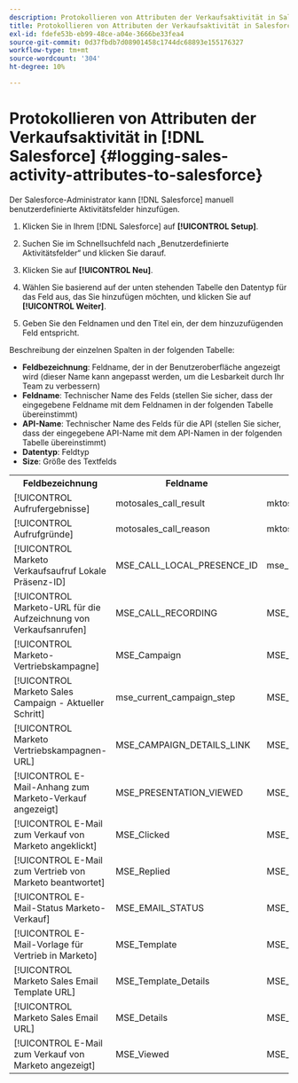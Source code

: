 ```yaml
---
description: Protokollieren von Attributen der Verkaufsaktivität in Salesforce - Marketo-Dokumente - Produktdokumentation
title: Protokollieren von Attributen der Verkaufsaktivität in Salesforce
exl-id: fdefe53b-eb99-48ce-a04e-3666be33fea4
source-git-commit: 0d37fbdb7d08901458c1744dc68893e155176327
workflow-type: tm+mt
source-wordcount: '304'
ht-degree: 10%

---
```


# Protokollieren von Attributen der Verkaufsaktivität in [!DNL Salesforce] {#logging-sales-activity-attributes-to-salesforce}

Der Salesforce-Administrator kann [!DNL Salesforce] manuell benutzerdefinierte Aktivitätsfelder hinzufügen.

1. Klicken Sie in Ihrem [!DNL Salesforce] auf **[!UICONTROL Setup]**.

1. Suchen Sie im Schnellsuchfeld nach „Benutzerdefinierte Aktivitätsfelder“ und klicken Sie darauf.

1. Klicken Sie auf **[!UICONTROL Neu]**.

1. Wählen Sie basierend auf der unten stehenden Tabelle den Datentyp für das Feld aus, das Sie hinzufügen möchten, und klicken Sie auf **[!UICONTROL Weiter]**.

1. Geben Sie den Feldnamen und den Titel ein, der dem hinzuzufügenden Feld entspricht.

Beschreibung der einzelnen Spalten in der folgenden Tabelle:

* **Feldbezeichnung**: Feldname, der in der Benutzeroberfläche angezeigt wird (dieser Name kann angepasst werden, um die Lesbarkeit durch Ihr Team zu verbessern)
* **Feldname**: Technischer Name des Felds (stellen Sie sicher, dass der eingegebene Feldname mit dem Feldnamen in der folgenden Tabelle übereinstimmt)
* **API-Name**: Technischer Name des Felds für die API (stellen Sie sicher, dass der eingegebene API-Name mit dem API-Namen in der folgenden Tabelle übereinstimmt)
* **Datentyp**: Feldtyp
* **Size**: Größe des Textfelds

<table>
 <tr>
  <th>Feldbezeichnung</th>
  <th>Feldname</th>
  <th>API-Name</th>
  <th>Datentyp</th>
  <th>Größe</th>
 </tr>
  <tr>
  <td>[!UICONTROL Aufrufergebnisse]</td>
  <td>motosales_call_result</td>
  <td>mktosales_call_result__c</td>
  <td>Text</td>
  <td>50</td>
 </tr>
 <tr>
  <td>[!UICONTROL Aufrufgründe]</td>
  <td>motosales_call_reason</td>
  <td>mktosales_call_reason__c</td>
  <td>Text</td>
  <td>50</td>
 </tr>
 <tr>
  <td>[!UICONTROL Marketo Verkaufsaufruf Lokale Präsenz-ID]</td>
  <td>MSE_CALL_LOCAL_PRESENCE_ID</td>
  <td>mse_call_local_presence_id__c</td>
  <td>Text</td>
  <td>255</td>
 </tr>
 <tr>
  <td>[!UICONTROL Marketo-URL für die Aufzeichnung von Verkaufsanrufen]</td>
  <td>MSE_CALL_RECORDING</td>
  <td>MSE_CALL_RECORDING__c</td>
  <td>URL</td>
  <td></td>
 </tr>
 <tr>
  <td>[!UICONTROL Marketo-Vertriebskampagne]</td>
  <td>MSE_Campaign</td>
  <td>MSE_Campaign__c</td>
  <td>Text</td>
  <td>255</td>
 </tr>
 <tr>
  <td>[!UICONTROL Marketo Sales Campaign - Aktueller Schritt]</td>
  <td>mse_current_campaign_step</td>
  <td>MSE_CURRENT_CAMPAIGN_STEP__C</td>
  <td>Text</td>
  <td>255</td>
 </tr>
 <tr>
  <td>[!UICONTROL Marketo Vertriebskampagnen-URL]</td>
  <td>MSE_CAMPAIGN_DETAILS_LINK</td>
  <td>MSE_CAMPAIGN_DETAILS_LINK__c</td>
  <td>URL</td>
  <td></td>
 </tr>
 <tr>
  <td>[!UICONTROL E-Mail-Anhang zum Marketo-Verkauf angezeigt]</td>
  <td>MSE_PRESENTATION_VIEWED</td>
  <td>MSE_PRESENTATION_VIEWED__c</td>
  <td>Kontrollkästchen</td>
  <td></td>
 </tr>
 <tr>
  <td>[!UICONTROL E-Mail zum Verkauf von Marketo angeklickt]</td>
  <td>MSE_Clicked</td>
  <td>MSE_Clicked__c</td>
  <td>Kontrollkästchen</td>
  <td></td>
 </tr>
 <tr>
  <td>[!UICONTROL E-Mail zum Vertrieb von Marketo beantwortet]</td>
  <td>MSE_Replied</td>
  <td>MSE_REPLIED__c</td>
  <td>Kontrollkästchen</td>
  <td></td>
 </tr>
 <tr>
  <td>[!UICONTROL E-Mail-Status Marketo-Verkauf]</td>
  <td>MSE_EMAIL_STATUS</td>
  <td>MSE_EMAIL_STATUS__c</td>
  <td>Text</td>
  <td></td>
 </tr>
 <tr>
  <td>[!UICONTROL E-Mail-Vorlage für Vertrieb in Marketo]</td>
  <td>MSE_Template</td>
  <td>MSE_Template__c</td>
  <td>Text</td>
  <td>255</td>
 </tr>
 <tr>
  <td>[!UICONTROL Marketo Sales Email Template URL]</td>
  <td>MSE_Template_Details</td>
  <td>MSE_Template_Details__c</td>
  <td>URL</td>
  <td></td>
 </tr>
 <tr>
  <td>[!UICONTROL Marketo Sales Email URL]</td>
  <td>MSE_Details</td>
  <td>MSE_DETAILS__c</td>
  <td>URL</td>
  <td></td>
 </tr>
 <tr>
  <td>[!UICONTROL E-Mail zum Verkauf von Marketo angezeigt]</td>
  <td>MSE_Viewed</td>
  <td>MSE_Viewed__c</td>
  <td>Kontrollkästchen</td>
  <td></td>
 </tr>
</table>
